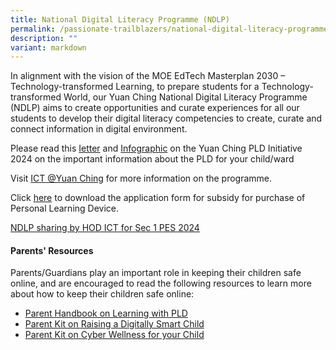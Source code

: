 ```yaml
---
title: National Digital Literacy Programme (NDLP)
permalink: /passionate-trailblazers/national-digital-literacy-programme-ndlp/
description: ""
variant: markdown
---
```

In alignment with the vision of the MOE EdTech Masterplan 2030 – Technology-transformed Learning, to prepare students for a Technology-transformed World, our Yuan Ching National Digital Literacy Programme (NDLP) aims to create opportunities and curate experiences for all our students to develop their digital literacy competencies to create, curate and connect information in digital environment.


Please read this&nbsp;[Ietter](https://staging.d3su4wj45hy3j2.amplifyapp.com/files/YCS_IP4_Letter_to_Parents_for_PDLP_Procurement__For_GGAS__website.pdf)&nbsp;and&nbsp;[Infographic](https://staging.d3su4wj45hy3j2.amplifyapp.com/files/IP8___Infographic_PLD_2024_Sec_1.pdf)&nbsp;on the Yuan Ching PLD Initiative 2024 on the important information about the PLD for your child/ward

Visit [ICT @Yuan Ching](https://go.gov.sg/ycss-ict)&nbsp;for more information on the programme.

Click [here](/files/PDLP_APPLICATION_FOR_SUBSIDY_FOR_PURCHASE_OF_PERSONAL_LEARNING_DEVICE.pdf) to download the application form for subsidy for purchase of Personal Learning Device.

[NDLP sharing by HOD ICT for Sec 1 PES 2024](/files/3__National_Digital_Literacy_Programme__NDLP_.pdf)

#### **Parents' Resources**

Parents/Guardians play an important role in keeping their children safe online, and are encouraged to read the following resources to learn more about how to keep their children safe online:

* [Parent Handbook on Learning with PLD](https://sites.google.com/view/hblyuanching/ndlp/parent-handbook?authuser=0) <br>
* [Parent Kit on Raising a Digitally Smart Child](https://go.gov.sg/moe-raising-a-digitally-smart-child)
* [Parent Kit on Cyber Wellness for your Child](https://go.gov.sg/moe-cyber-wellness)